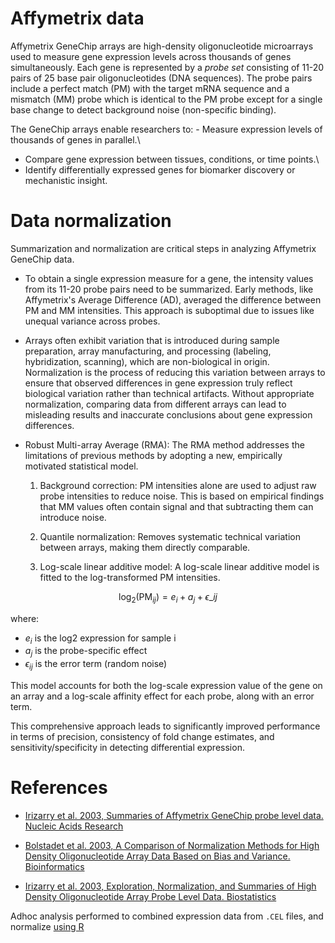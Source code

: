 # Affymetrix data

Affymetrix GeneChip arrays are high-density oligonucleotide microarrays used to measure gene expression levels across thousands of genes simultaneously. Each gene is represented by a *probe set* consisting of 11-20 pairs of 25 base pair oligonucleotides (DNA sequences). The probe pairs include a perfect match (PM) with the target mRNA sequence and a mismatch (MM) probe which is identical to the PM probe except for a single base change to detect background noise (non-specific binding).

The GeneChip arrays enable researchers to: - Measure expression levels of thousands of genes in parallel.\
- Compare gene expression between tissues, conditions, or time points.\
- Identify differentially expressed genes for biomarker discovery or mechanistic insight.

# Data normalization

Summarization and normalization are critical steps in analyzing Affymetrix GeneChip data.

-   To obtain a single expression measure for a gene, the intensity values from its 11-20 probe pairs need to be summarized. Early methods, like Affymetrix's Average Difference (AD), averaged the difference between PM and MM intensities. This approach is suboptimal due to issues like unequal variance across probes.

-   Arrays often exhibit variation that is introduced during sample preparation, array manufacturing, and processing (labeling, hybridization, scanning), which are non-biological in origin. Normalization is the process of reducing this variation between arrays to ensure that observed differences in gene expression truly reflect biological variation rather than technical artifacts. Without appropriate normalization, comparing data from different arrays can lead to misleading results and inaccurate conclusions about gene expression differences.

-   Robust Multi-array Average (RMA): The RMA method addresses the limitations of previous methods by adopting a new, empirically motivated statistical model.

    1.  Background correction: PM intensities alone are used to adjust raw probe intensities to reduce noise. This is based on empirical findings that MM values often contain signal and that subtracting them can introduce noise.
    
    2.  Quantile normalization: Removes systematic technical variation between arrays, making them directly comparable.
    
    3.  Log-scale linear additive model: A log-scale linear additive model is fitted to the log-transformed PM intensities.


$$
\log_2(\text{PM}_{ij}) = e_i + a_j + \epsilon\_{ij} 
$$

where:

-   $e_i$ is the log2 expression for sample i
-   $a_j$ is the probe-specific effect
-   $\epsilon_{ij}$ is the error term (random noise)

This model accounts for both the log-scale expression value of the gene on an array and a log-scale affinity effect for each probe, along with an error term.

This comprehensive approach leads to significantly improved performance in terms of precision, consistency of fold change estimates, and sensitivity/specificity in detecting differential expression.

# References

-   [Irizarry et al. 2003, Summaries of Affymetrix GeneChip probe level data. Nucleic Acids Research](https://doi.org/10.1093/nar/gng015)

-   [Bolstadet et al. 2003, A Comparison of Normalization Methods for High Density Oligonucleotide Array Data Based on Bias and Variance. Bioinformatics](https://doi.org/10.1093/bioinformatics/19.2.185)

-   [Irizarry et al. 2003, Exploration, Normalization, and Summaries of High Density Oligonucleotide Array Probe Level Data. Biostatistics](https://doi.org/10.1093/biostatistics/4.2.249)

Adhoc analysis performed to combined expression data from `.CEL` files, and normalize [using R](https://github.com/CoarfaBCM/Rupa_projects/blob/main/AdHoc_requests/01072025_Fuqua_Affymetrix_Human/01072025_Fuqua_Affymetrix_Human.md)
